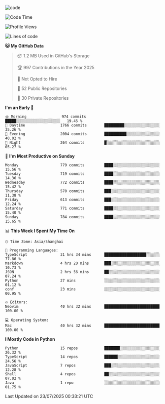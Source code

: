 
<!--
**liuyaanng/liuyaanng** is a ✨ _special_ ✨ repository because its `README.md` (this file) appears on your GitHub profile.

Here are some ideas to get you started:

- 🔭 I’m currently working on ...
- 🌱 I’m currently learning ...
- 👯 I’m looking to collaborate on ...
- 🤔 I’m looking for help with ...
- 💬 Ask me about ...
- 📫 How to reach me: ...
- 😄 Pronouns: ...
- ⚡ Fun fact: ...
-->


![code](https://cdn.jsdelivr.net/gh/liuyaanng/liuyaanng@1.0/code.gif) 

<!--START_SECTION:waka-->
![Code Time](http://img.shields.io/badge/Code%20Time-1%2C708%20hrs%2050%20mins-blue)

![Profile Views](http://img.shields.io/badge/Profile%20Views-0-blue)

![Lines of code](https://img.shields.io/badge/From%20Hello%20World%20I%27ve%20Written-26.1%20million%20lines%20of%20code-blue)

**🐱 My GitHub Data** 

> 📦 1.2 MB Used in GitHub's Storage 
 > 
> 🏆 997 Contributions in the Year 2025
 > 
> 🚫 Not Opted to Hire
 > 
> 📜 52 Public Repositories 
 > 
> 🔑 30 Private Repositories 
 > 
**I'm an Early 🐤** 

```text
🌞 Morning                974 commits         █████░░░░░░░░░░░░░░░░░░░░   19.45 % 
🌆 Daytime                1766 commits        █████████░░░░░░░░░░░░░░░░   35.26 % 
🌃 Evening                2004 commits        ██████████░░░░░░░░░░░░░░░   40.02 % 
🌙 Night                  264 commits         █░░░░░░░░░░░░░░░░░░░░░░░░   05.27 % 
```
📅 **I'm Most Productive on Sunday** 

```text
Monday                   779 commits         ████░░░░░░░░░░░░░░░░░░░░░   15.56 % 
Tuesday                  719 commits         ████░░░░░░░░░░░░░░░░░░░░░   14.36 % 
Wednesday                772 commits         ████░░░░░░░░░░░░░░░░░░░░░   15.42 % 
Thursday                 570 commits         ███░░░░░░░░░░░░░░░░░░░░░░   11.38 % 
Friday                   613 commits         ███░░░░░░░░░░░░░░░░░░░░░░   12.24 % 
Saturday                 771 commits         ████░░░░░░░░░░░░░░░░░░░░░   15.40 % 
Sunday                   784 commits         ████░░░░░░░░░░░░░░░░░░░░░   15.65 % 
```


📊 **This Week I Spent My Time On** 

```text
🕑︎ Time Zone: Asia/Shanghai

💬 Programming Languages: 
TypeScript               31 hrs 34 mins      ███████████████████░░░░░░   77.86 % 
Markdown                 4 hrs 20 mins       ███░░░░░░░░░░░░░░░░░░░░░░   10.73 % 
JSON                     2 hrs 56 mins       ██░░░░░░░░░░░░░░░░░░░░░░░   07.24 % 
Python                   27 mins             ░░░░░░░░░░░░░░░░░░░░░░░░░   01.12 % 
conf                     23 mins             ░░░░░░░░░░░░░░░░░░░░░░░░░   00.95 % 

🔥 Editors: 
Neovim                   40 hrs 32 mins      █████████████████████████   100.00 % 

💻 Operating System: 
Mac                      40 hrs 32 mins      █████████████████████████   100.00 % 
```

**I Mostly Code in Python** 

```text
Python                   15 repos            ███████░░░░░░░░░░░░░░░░░░   26.32 % 
TypeScript               14 repos            ██████░░░░░░░░░░░░░░░░░░░   24.56 % 
JavaScript               7 repos             ███░░░░░░░░░░░░░░░░░░░░░░   12.28 % 
Shell                    4 repos             ██░░░░░░░░░░░░░░░░░░░░░░░   07.02 % 
Java                     1 repo              ░░░░░░░░░░░░░░░░░░░░░░░░░   01.75 % 
```




 Last Updated on 23/07/2025 00:33:21 UTC
<!--END_SECTION:waka-->
